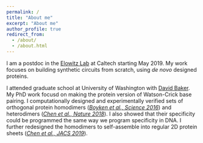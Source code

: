 ```yaml
---
permalink: /
title: "About me"
excerpt: "About me"
author_profile: true
redirect_from: 
  - /about/
  - /about.html
---
```


I am a postdoc in the [Elowitz Lab](http://www.elowitz.caltech.edu/) at Caltech starting May 2019. My work focuses on building synthetic circuits from scratch, using _de novo_ designed proteins.

I attended graduate school at University of Washington with [David Baker](https://www.bakerlab.org/). My PhD work focusd on making the protein version of Watson-Crick base pairing. I computationally designed and experimentally verified sets of orthogonal protein homodimers ([_Boyken et al., Science 2016_](/files/2016science.pdf)) and heterodimers ([_Chen et al., Nature 2018_](/files/2018nature.pdf)). I also showed that their specificity could be programmed the same way we program specificity in DNA. I further redesigned the homodimers to self-assemble into regular 2D protein sheets ([_Chen et al., JACS 2019_](/files/2019jacs.pdf)). 
